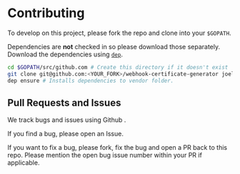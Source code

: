 # Contributing
To develop on this project, please fork the repo and clone into your `$GOPATH`.

Dependencies are **not** checked in so please download those separately.
Download the dependencies using [`dep`](https://github.com/golang/dep).

```bash
cd $GOPATH/src/github.com # Create this directory if it doesn't exist
git clone git@github.com:<YOUR_FORK>/webhook-certificate-generator joelspeed/webhook-certificate-generator
dep ensure # Installs dependencies to vendor folder.
```

## Pull Requests and Issues
We track bugs and issues using Github .

If you find a bug, please open an Issue.

If you want to fix a bug, please fork, fix the bug and open a PR back to this repo.
Please mention the open bug issue number within your PR if applicable.
